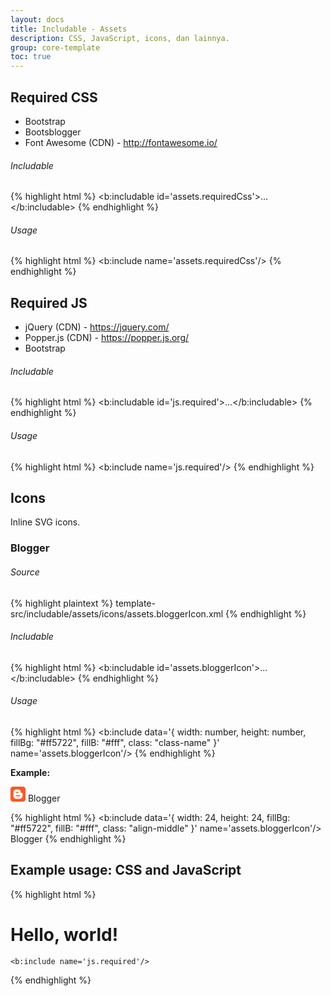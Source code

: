 ```yaml
---
layout: docs
title: Includable - Assets
description: CSS, JavaScript, icons, dan lainnya.
group: core-template
toc: true
---
```


## Required CSS

- Bootstrap
- Bootsblogger
- Font Awesome (CDN) - <http://fontawesome.io/>

###### Includable

{% highlight html %}
<b:includable id='assets.requiredCss'>...</b:includable>
{% endhighlight %}

###### Usage

{% highlight html %}
<b:include name='assets.requiredCss'/>
{% endhighlight %}

## Required JS

- jQuery (CDN) - <https://jquery.com/>
- Popper.js (CDN) - <https://popper.js.org/>
- Bootstrap

###### Includable

{% highlight html %}
<b:includable id='js.required'>...</b:includable>
{% endhighlight %}

###### Usage

{% highlight html %}
<b:include name='js.required'/>
{% endhighlight %}

## Icons

Inline SVG icons.

### Blogger

###### Source

{% highlight plaintext %}
template-src/includable/assets/icons/assets.bloggerIcon.xml
{% endhighlight %}

###### Includable

{% highlight html %}
<b:includable id='assets.bloggerIcon'>...</b:includable>
{% endhighlight %}

###### Usage

{% highlight html %}
<b:include data='{ width: number, height: number, fillBg: "#ff5722", fillB: "#fff", class: "class-name" }' name='assets.bloggerIcon'/>
{% endhighlight %}

**Example:**

<div class="bd-example">
  <svg class="align-middle" width="24" height="24" viewBox="0 0 612 612" xmlns="http://www.w3.org/2000/svg" focusable="false">
    <title>Blogger</title>
    <path fill="#ff5722" d="M612, 510c0, 56.1-45.9, 102-102, 102H102C45.9, 612, 0, 566.1, 0, 510V102C0, 45.9, 45.9, 0, 102, 0h408 c56.1, 0, 102, 45.9, 102, 102V510z"></path>
    <path fill="#fff" d="m 483.32742, 262.81768 c -7.88887, -3.44838 -41.73045, 0.38183 -51.13171, -8.29282 -6.63342, -6.25243 -7.05677, -17.56407 -9.6465, -32.65819 -4.33566, -25.27222 -6.14292, -30.99964 -10.65377, -40.95102 -16.41131, -35.46224 -55.75058, -65.82947 -91.48993, -65.82947 l -82.8361, 0 c -65.17519, 0 -118.42655, 54.35078 -118.42655, 120.6814 l 0, 140.71541 c 0, 66.2113 53.25136, 120.43083 118.42655, 120.43083 l 136.10207, 0 c 65.17226, 0 118.06159, -54.21953 118.43823, -120.43083 l 0.74743, -97.4615 c 0, 0 0, -12.05144 -9.52972, -16.20381 m -244.26024, -49.11258 65.67737, 0 c 12.5311, 0 22.68271, 10.33321 22.68271, 22.95738 0, 12.63611 -10.15161, 23.08864 -22.68271, 23.08864 l -65.67737, 0 c -12.53111, 0 -22.6827, -10.45253 -22.6827, -23.08864 0.003, -12.62417 10.15451, -22.95738 22.6827, -22.95738 m 133.47731, 183.9574 -133.47731, 0 c -12.53111, 0 -22.6827, -10.46447 -22.6827, -22.95739 0, -12.6361 10.15159, -22.96932 22.6827, -22.96932 l 133.47731, 0 c 12.40265, 0 22.55132, 10.33322 22.55132, 22.96932 0.003, 12.49292 -10.14867, 22.95739 -22.55132, 22.95739"></path>
  </svg>
  Blogger
</div>

{% highlight html %}
<b:include data='{ width: 24, height: 24, fillBg: "#ff5722", fillB: "#fff", class: "align-middle" }' name='assets.bloggerIcon'/> Blogger
{% endhighlight %}

## Example usage: CSS and JavaScript

{% highlight html %}
<!DOCTYPE html>
<html>
  <head>
    <b:include name='assets.requiredCss'/>
  </head>
  <body>
    <h1>Hello, world!</h1>

    <b:include name='js.required'/>
  </body>
</html>
{% endhighlight %}
